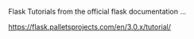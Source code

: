 Flask Tutorials from the official flask documentation ...

https://flask.palletsprojects.com/en/3.0.x/tutorial/
